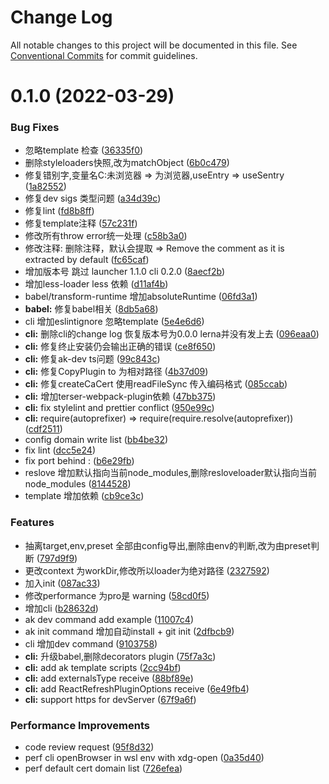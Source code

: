 # Change Log

All notable changes to this project will be documented in this file.
See [Conventional Commits](https://conventionalcommits.org) for commit guidelines.

# 0.1.0 (2022-03-29)


### Bug Fixes

* 忽略template 检查 ([36335f0](https://github.com/myNameIsDu/aktiv/commit/36335f0a4e006747689a32b9a18550d10de64f77))
* 删除styleloaders快照,改为matchObject ([6b0c479](https://github.com/myNameIsDu/aktiv/commit/6b0c4794fb4e073e35dfe9cdd750cbf6ca1810a5))
* 修复错别字,变量名C:未浏览器 => 为浏览器,useEntry => useSentry ([1a82552](https://github.com/myNameIsDu/aktiv/commit/1a82552de209e76cef50508db465942934470b13))
* 修复dev sigs 类型问题 ([a34d39c](https://github.com/myNameIsDu/aktiv/commit/a34d39cc37da4b3e973b283f7abacb3cf03ad263))
* 修复lint ([fd8b8ff](https://github.com/myNameIsDu/aktiv/commit/fd8b8ff0f248a4cddbf5a81ecd39fa59be0beafe))
* 修复template注释 ([57c231f](https://github.com/myNameIsDu/aktiv/commit/57c231fa3b048ff5e3739d1aac5ebd0f4f703ae7))
* 修改所有throw error统一处理 ([c58b3a0](https://github.com/myNameIsDu/aktiv/commit/c58b3a0526d8f0747d91d0910b8a41c1a9222aa4))
* 修改注释: 删除注释，默认会提取 => Remove the comment as it is extracted by default ([fc65caf](https://github.com/myNameIsDu/aktiv/commit/fc65caf58c6653c38d2e61e17893b4576ac6acfa))
* 增加版本号 跳过 launcher 1.1.0 cli 0.2.0 ([8aecf2b](https://github.com/myNameIsDu/aktiv/commit/8aecf2b934546505c9a07b727ae791f2083531ea))
* 增加less-loader less 依赖 ([d11af4b](https://github.com/myNameIsDu/aktiv/commit/d11af4b8a1603bfa69a313c5b61d2ac44e70f057))
* babel/transform-runtime 增加absoluteRuntime ([06fd3a1](https://github.com/myNameIsDu/aktiv/commit/06fd3a1e8ce7e9bcc063d9d73b1e33913301d200))
* **babel:** 修复babel相关 ([8db5a68](https://github.com/myNameIsDu/aktiv/commit/8db5a68c62970c754408aed4d6f779cfae4cca4c))
* cli 增加eslintignore 忽略template ([5e4e6d6](https://github.com/myNameIsDu/aktiv/commit/5e4e6d699adfbf1dcd9fee208aa4a53c60541365))
* **cli:** 删除cli的change log 恢复版本号为0.0.0 lerna并没有发上去 ([096eaa0](https://github.com/myNameIsDu/aktiv/commit/096eaa06f6b80995765c21f53ba4e049b223a9cb))
* **cli:** 修复终止安装仍会输出正确的错误 ([ce8f650](https://github.com/myNameIsDu/aktiv/commit/ce8f650bae165d19bb307e5f53d36d91411df775))
* **cli:** 修复ak-dev ts问题 ([99c843c](https://github.com/myNameIsDu/aktiv/commit/99c843c29e09fe7bb98b4c0b1ec21d1d8bf45af7))
* **cli:** 修复CopyPlugin to 为相对路径 ([4b37d09](https://github.com/myNameIsDu/aktiv/commit/4b37d09ab2faefd35a922222ecdb1411c9f0572d))
* **cli:** 修复createCaCert 使用readFileSync 传入编码格式 ([085ccab](https://github.com/myNameIsDu/aktiv/commit/085ccabb6e1d6705e1d8c89384a53ba24b6b4477))
* **cli:** 增加terser-webpack-plugin依赖 ([47bb375](https://github.com/myNameIsDu/aktiv/commit/47bb3756800d795bda685bb77cfa695a8004b5b3))
* **cli:** fix stylelint and prettier conflict ([950e99c](https://github.com/myNameIsDu/aktiv/commit/950e99c6ee436a9fe72cb9b3a542255ce2b10d28))
* **cli:** require(autoprefixer) => require(require.resolve(autoprefixer)) ([cdf2511](https://github.com/myNameIsDu/aktiv/commit/cdf2511d5119ecd1eecd4ed875e6b3e465f95ad7))
* config domain write list ([bb4be32](https://github.com/myNameIsDu/aktiv/commit/bb4be32763d90430e084cbcf777924fd75d8b2fe))
* fix lint ([dcc5e24](https://github.com/myNameIsDu/aktiv/commit/dcc5e24faf6e3127ef5725b4e6c0ed17919fc10e))
* fix port behind : ([b6e29fb](https://github.com/myNameIsDu/aktiv/commit/b6e29fb2842ddd6be74beff07fdd18b1b4a49216))
* reslove 增加默认指向当前node_modules,删除resloveloader默认指向当前node_modules ([8144528](https://github.com/myNameIsDu/aktiv/commit/814452812a2a7e703f4fd963193c81752328d934))
* template 增加依赖 ([cb9ce3c](https://github.com/myNameIsDu/aktiv/commit/cb9ce3c85cf878524be40bfec3ca79cf4d37f2f8))


### Features

* 抽离target,env,preset 全部由config导出,删除由env的判断,改为由preset判断 ([797d9f9](https://github.com/myNameIsDu/aktiv/commit/797d9f99286bed988347feaf5c95e99dbf596c91))
* 更改context 为workDir,修改所以loader为绝对路径 ([2327592](https://github.com/myNameIsDu/aktiv/commit/23275929031ddd110e0d4c5cf73669742ad7d413))
* 加入init ([087ac33](https://github.com/myNameIsDu/aktiv/commit/087ac33c92025141bdbbfd1b28e699a880a289ff))
* 修改performance 为pro是 warning ([58cd0f5](https://github.com/myNameIsDu/aktiv/commit/58cd0f508060eef3ffbfd592bd9d4a2ad3973ef4))
* 增加cli ([b28632d](https://github.com/myNameIsDu/aktiv/commit/b28632de294d0bb6082ce2ebd873c750df350ed7))
* ak dev command add example ([11007c4](https://github.com/myNameIsDu/aktiv/commit/11007c4c21a126236be555e09c488f567e4b8788))
* ak init command 增加自动install + git init ([2dfbcb9](https://github.com/myNameIsDu/aktiv/commit/2dfbcb96c1bbc64d86d6b60c0088c7fc5f92c68a))
* cli 增加dev command ([9103758](https://github.com/myNameIsDu/aktiv/commit/9103758f0ca8f2428db24dc558cbe31b57b71ec6))
* **cli:** 升级babel,删除decorators plugin ([75f7a3c](https://github.com/myNameIsDu/aktiv/commit/75f7a3c621a556b6c289022c1fffb591f8cb3294))
* **cli:** add ak template scripts ([2cc94bf](https://github.com/myNameIsDu/aktiv/commit/2cc94bf3aab868269c5165f25066e5f8bed21344))
* **cli:** add externalsType receive ([88bf89e](https://github.com/myNameIsDu/aktiv/commit/88bf89e222c3dc40d1872d006ab3e413bdf05f44))
* **cli:** add ReactRefreshPluginOptions receive ([6e49fb4](https://github.com/myNameIsDu/aktiv/commit/6e49fb435ec2a1432ed2b3225da6bcf0a5f057e2))
* **cli:** support https for devServer ([67f9a6f](https://github.com/myNameIsDu/aktiv/commit/67f9a6f991753d4e11fc3ebfdd91dbc3f109c9fa))


### Performance Improvements

* code review request ([95f8d32](https://github.com/myNameIsDu/aktiv/commit/95f8d32d5f2533b12034117e316d8548e89008d3))
* perf cli openBrowser in wsl env with xdg-open ([0a35d40](https://github.com/myNameIsDu/aktiv/commit/0a35d400323b2c8231515ede4fcbecbfb78519b8))
* perf default cert domain list ([726efea](https://github.com/myNameIsDu/aktiv/commit/726efea284482cf253426caffd3cad49640880b6))
